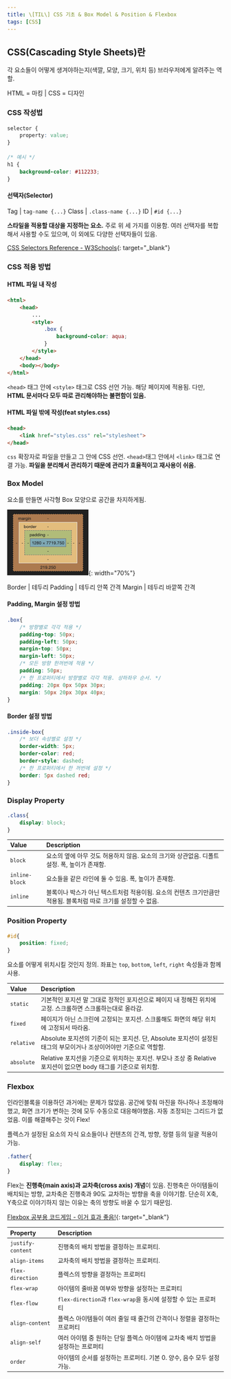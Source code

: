 ```yaml
---
title: \[TIL\] CSS 기초 & Box Model & Position & Flexbox
tags: [CSS]
---
```


## CSS(Cascading Style Sheets)란

각 요소들이 어떻게 생겨야하는지(색깔, 모양, 크기, 위치 등) 브라우저에게 알려주는 역할.

HTML = 마킹 | CSS = 디자인

### CSS 작성법

```css
selector {
    property: value;
}

/* 예시 */
h1 {
    background-color: #112233;
}
```

#### 선택자(Selector)

Tag | `tag-name {...}`
Class | `.class-name {...}`
ID | `#id {...}`

**스타일을 적용할 대상을 지정하는 요소.** 주로 위 세 가지를 이용함. 여러 선택자를 복합해서 사용할 수도 있으며, 이 외에도 다양한 선택자들이 있음.

[CSS Selectors Reference - W3Schools](https://www.w3schools.com/cssref/css_selectors.asp){: target="_blank"}

### CSS 적용 방법

#### HTML 파일 내 작성

```html
<html>
    <head>
        ...
        <style>
            .box {
                background-color: aqua;
            }
        </style>
    </head>
    <body></body>
</html>
```

`<head>` 태그 안에 `<style>` 태그로 CSS 선언 가능. 해당 페이지에 적용됨. 다만, **HTML 문서마다 모두 따로 관리해야하는 불편함이 있음.**

#### HTML 파일 밖에 작성(feat styles.css)

```html
<head>
    <link href="styles.css" rel="stylesheet">
</head>
```

`css` 확장자로 파일을 만들고 그 안에 CSS 선언. `<head>`태그 안에서 `<link>` 태그로 연결 가능.
**파일을 분리해서 관리하기 때문에 관리가 효율적이고 재사용이 쉬움.**

### Box Model

요소를 만들면 사각형 Box 모양으로 공간을 차지하게됨. 

![Box Model](/assets/img/box-model.png){: width="70%"}

Border | 테두리
Padding | 테두리 안쪽 간격
Margin | 테두리 바깥쪽 간격

#### Padding, Margin 설정 방법

```css
.box{
    /* 방향별로 각각 적용 */
    padding-top: 50px;
    padding-left: 50px;
    margin-top: 50px;
    margin-left: 50px;
    /* 모든 방향 한꺼번에 적용 */
    padding: 50px;
    /* 한 프로퍼티에서 방향별로 각각 적용. 상하좌우 순서. */
    padding: 20px 0px 50px 30px;
    margin: 50px 20px 30px 40px;
}
```

#### Border 설정 방법

```css
.inside-box{
    /* 보더 속성별로 설정 */
    border-width: 5px;
    border-color: red;
    border-style: dashed;
    /* 한 프로퍼티에서 한 꺼번에 설정 */
    border: 5px dashed red;
}
```

### Display Property

```css
.class{
    display: block;
}
```

Value | Description
:---|:---
`block` | 요소의 옆에 아무 것도 허용하지 않음. 요소의 크기와 상관없음. 디폴트 설정. 폭, 높이가 존재함.
`inline-block` | 요소들을 같은 라인에 둘 수 있음. 폭, 높이가 존재함.
`inline` | 블록이나 박스가 아닌 텍스트처럼 적용이됨. 요소의 컨텐츠 크기만큼만 적용됨. 블록처럼 따로 크기를 설정할 수 없음.

### Position Property

```css
#id{
    position: fixed;
}
```

요소를 어떻게 위치시킬 것인지 정의. 좌표는 `top`, `bottom`, `left`, `right` 속성들과 함께 사용.

Value | Description
:---|:---
`static` | 기본적인 포지션 말 그대로 정적인 포지션으로 페이지 내 정해진 위치에 고정. 스크롤하면 스크롤하는대로 올라감.
`fixed` | 페이지가 아닌 스크린에 고정되는 포지션. 스크롤해도 화면의 해당 위치에 고정되서 따라옴.
`relative` | Absolute 포지션의 기준이 되는 포지션. 단, Absolute 포지션이 설정된 태그의 부모이거나 조상이어야만 기준으로 역할함.
`absolute` | Relative 포지션을 기준으로 위치하는 포지션. 부모나 조상 중 Relative 포지션이 없으면 body 태그를 기준으로 위치함.

### Flexbox

인라인블록을 이용하던 과거에는 문제가 많았음. 공간에 맞춰 마진을 하나하나 조정해야했고, 화면 크기가 변하는 것에 모두 수동으로 대응해야했음. 자동 조정되는 그리드가 없었음. 이를 해결해주는 것이 Flex!

플렉스가 설정된 요소의 자식 요소들이나 컨텐츠의 간격, 방향, 정렬 등의 일괄 적용이 가능.

```css
.father{
    display: flex;
}
```

Flex는 **진행축(main axis)과 교차축(cross axis) 개념**이 있음. 진행축은 아이템들이 배치되는 방향, 교차축은 진행축과 90도 교차하는 방향을 축을 이야기함. 단순히 X축, Y축으로 이야기하지 않는 이유는 축의 방향도 바꿀 수 있기 때문임.

[Flexbox 공부용 코드게임 - 이거 효과 좋음!](http://flexboxfroggy.com/){: target="\_blank"}

Property | Description
:---|:---
`justify-content` | 진행축의 배치 방법을 결정하는 프로퍼티.
`align-items` | 교차축의 배치 방법을 결정하는 프로퍼티.
`flex-direction` | 플렉스의 방향을 결정하는 프로퍼티
`flex-wrap` | 아이템의 줄바꿈 여부와 방향을 설정하는 프로퍼티
`flex-flow` | `flex-direction`과 `flex-wrap`을 동시에 설정할 수 있는 프로퍼티
`align-content` | 플렉스 아이템들이 여러 줄일 때 줄간의 간격이나 정렬을 결정하는 프로퍼티
`align-self` | 여러 아이템 중 원하는 단일 플렉스 아이템에 교차축 배치 방법을 설정하는 프로퍼티
`order` | 아이템의 순서를 설정하는 프로퍼티. 기본 0. 양수, 음수 모두 설정 가능.
